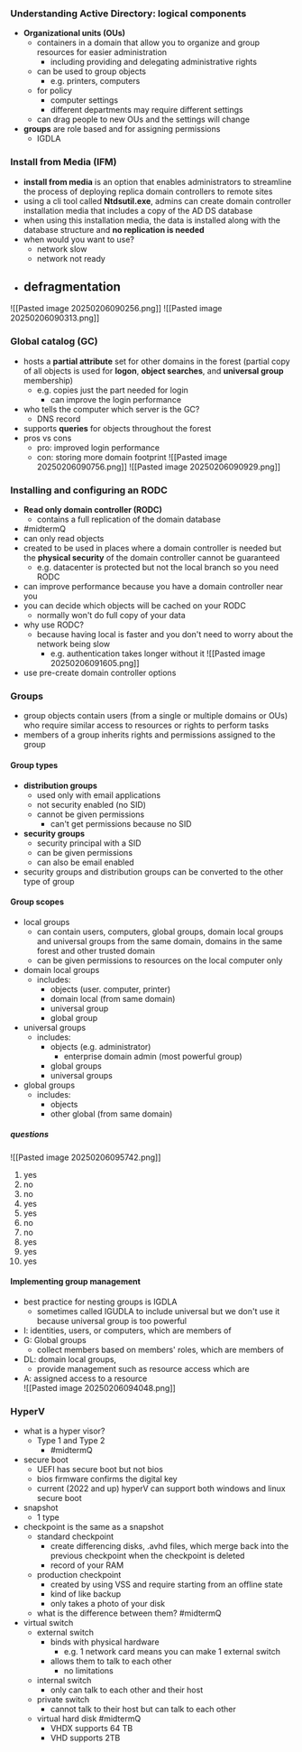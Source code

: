 ### Understanding Active Directory: logical components
- **Organizational units (OUs)**
	- containers in a domain that allow you to organize and group resources for easier administration
		- including providing and delegating administrative rights 
	- can be used to group objects
		- e.g. printers, computers 
	- for policy
		- computer settings 
		- different departments may require different settings 
	- can drag people to new OUs and the settings will change
- **groups** are role based and for assigning permissions
	- IGDLA 

### Install from Media (IFM)
- **install from media** is an option that enables administrators to streamline the process of deploying replica domain controllers to remote sites
- using a cli tool called **Ntdsutil.exe**, admins can create domain controller installation media that includes a copy of the AD DS database
- when using this installation media, the data is installed along with the database structure and **no replication is needed**  
- when would you want to use?
	- network slow
	- network not ready 
- defragmentation
	- 
![[Pasted image 20250206090256.png]]
![[Pasted image 20250206090313.png]]

### Global catalog (GC)
- hosts a **partial attribute** set for other domains in the forest (partial copy of all objects is used for **logon**, **object searches**, and **universal group** membership)
	- e.g. copies just the part needed for login 
		- can improve the login performance
- who tells the computer which server is the GC?
	- DNS record 
- supports **queries** for objects throughout the forest
- pros vs cons
	- pro: improved login performance
	- con: storing more domain footprint 
![[Pasted image 20250206090756.png]]
![[Pasted image 20250206090929.png]]

### Installing and configuring an RODC
- **Read only domain controller (RODC)**
	- contains a full replication of the domain database
- #midtermQ
- can only read objects
- created to be used in places where a domain controller is needed but the **physical security** of the domain controller cannot be guaranteed 
	- e.g. datacenter is protected but not the local branch so you need RODC 
- can improve performance because you have a domain controller near you 
- you can decide which objects will be cached on your RODC 
	- normally won't do full copy of your data
- why use RODC?
	- because having local is faster and you don't need to worry about the network being slow
		- e.g. authentication takes longer without it 
![[Pasted image 20250206091605.png]]
- use pre-create domain controller options 

### Groups
- group objects contain users (from a single or multiple domains or OUs) who require similar access to resources or rights to perform tasks
- members of a group inherits rights and permissions assigned to the group 

#### Group types
- **distribution groups**
	- used only with email applications
	- not security enabled (no SID)
	- cannot be given permissions
		- can't get permissions because no SID
- **security groups**
	- security principal with a SID
	- can be given permissions
	- can also be email enabled
- security groups and distribution groups can be converted to the other type of group 

#### Group scopes
- local groups
	- can contain users, computers, global groups, domain local groups and universal groups from the same domain, domains in the same forest and other trusted domain
	- can be given permissions to resources on the local computer only
- domain local groups
	- includes: 
		- objects (user. computer, printer)
		- domain local (from same domain)
		- universal group 
		- global group
- universal groups
	- includes:
		- objects (e.g. administrator) 
			- enterprise domain admin (most powerful group) 
		- global groups 
		- universal groups 
- global groups 
	- includes:
		- objects
		- other global (from same domain)

##### questions
![[Pasted image 20250206095742.png]]
1. yes
2. no
3. no
4. yes
5. yes
6. no
7. no
8. yes
9. yes
10. yes

#### Implementing group management
- best practice for nesting groups is IGDLA
	- sometimes called IGUDLA to include universal but we don't use it because universal group is too powerful 
- I: identities, users, or computers, which are members of 
- G: Global groups
	- collect members based on members' roles, which are members of
- DL: domain local groups,
	- provide management such as resource access which are
- A: assigned access to a resource  
![[Pasted image 20250206094048.png]]

### HyperV
- what is a hyper visor?
	- Type 1 and Type 2
		- #midtermQ 
- secure boot 
	- UEFI has secure boot but not bios
	- bios firmware confirms the digital key 
	- current (2022 and up) hyperV can support both windows and linux secure boot 
- snapshot
	- 1 type 
- checkpoint is the same as a snapshot 
	- standard checkpoint
		- create differencing disks, .avhd files, which merge back into the previous checkpoint when the checkpoint is deleted
		- record of your RAM 
	- production checkpoint
		- created by using VSS and require starting from an offline state
		- kind of like backup
		- only takes a photo of your disk 
	- what is the difference between them? #midtermQ 
- virtual switch
	- external switch
		- binds with physical hardware
			- e.g. 1 network card means you can make 1 external switch
		- allows them to talk to each other
			- no limitations 
	- internal switch
		- only can talk to each other and their host
	- private switch
		- cannot talk to their host but can talk to each other 
	- virtual hard disk #midtermQ 
		- VHDX supports 64 TB 
		- VHD supports 2TB